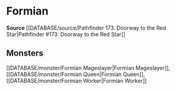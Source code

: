 ﻿---
id: '419'
name: Formian
rarity: Common
source: '[[DATABASE/source/Pathfinder 173. Doorway to the Red Star|Pathfinder #173:
  Doorway to the Red Star]]'
trait:
- Formian
type: Trait

---
# Formian

**Source** [[DATABASE/source/Pathfinder 173. Doorway to the Red Star|Pathfinder #173: Doorway to the Red Star]]

## Monsters

[[DATABASE/monster/Formian Mageslayer|Formian Mageslayer]], [[DATABASE/monster/Formian Queen|Formian Queen]], [[DATABASE/monster/Formian Worker|Formian Worker]]